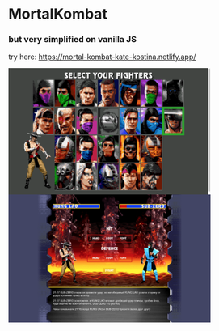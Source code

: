 # MortalKombat
### but very simplified on vanilla JS

try here: https://mortal-kombat-kate-kostina.netlify.app/

<img align="left" width="400px" src="https://github.com/katekostina/mortalkombat/blob/main/choose.png">
<img align="left" width="400px" src="https://github.com/katekostina/mortalkombat/blob/main/fight.png">
